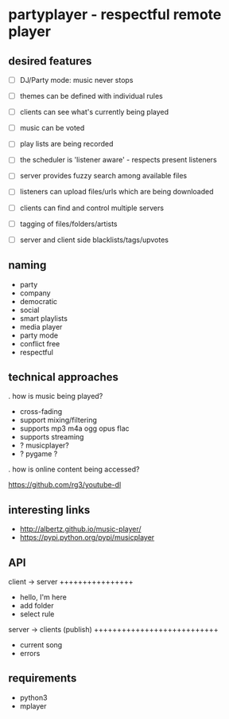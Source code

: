 partyplayer - respectful remote player
======================================

desired features
----------------

- [ ] DJ/Party mode: music never stops
- [ ] themes can be defined with individual rules
- [ ] clients can see what's currently being played
- [ ] music can be voted
- [ ] play lists are being recorded
- [ ] the scheduler is 'listener aware' - respects present listeners
- [ ] server provides fuzzy search among available files
- [ ] listeners can upload files/urls which are being downloaded
- [ ] clients can find and control multiple servers
- [ ] tagging of files/folders/artists
- [ ] server and client side blacklists/tags/upvotes


naming
------

- party
- company
- democratic
- social
- smart playlists
- media player
- party mode
- conflict free
- respectful


technical approaches
--------------------

. how is music being played?
  - cross-fading
  - support mixing/filtering
  - supports mp3 m4a ogg opus flac
  - supports streaming
- ? musicplayer?
- ? pygame ?

. how is online content being accessed?


https://github.com/rg3/youtube-dl


interesting links
-----------------
* http://albertz.github.io/music-player/
* https://pypi.python.org/pypi/musicplayer


API
---

client -> server
++++++++++++++++

* hello, I'm here
* add folder
* select rule


server -> clients (publish)
+++++++++++++++++++++++++++

* current song
* errors


requirements
------------
* python3
* mplayer
